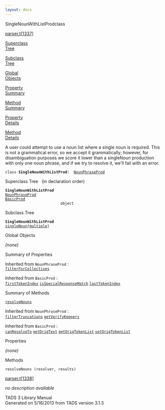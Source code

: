 ```yaml
---
layout: docs
---
```

<span class="title">SingleNounWithListProd</span><span class="type">class</span>

[parser.t](../file/parser.t.html)\[[1337](../source/parser.t.html#1337)\]

[Superclass  
Tree](#_SuperClassTree_)

[Subclass  
Tree](#_SubClassTree_)

[Global  
Objects](#_ObjectSummary_)

[Property  
Summary](#_PropSummary_)

[Method  
Summary](#_MethodSummary_)

[Property  
Details](#_Properties_)

[Method  
Details](#_Methods_)



A user could attempt to use a noun list where a single noun is required.
This is not a grammatical error, so we accept it grammatically; however,
for disambiguation purposes we score it lower than a singleNoun
production with only one noun phrase, and if we try to resolve it, we'll
fail with an error.

`class `**`SingleNounWithListProd`**` :   `[`NounPhraseProd`](../object/NounPhraseProd.html)



<span id="_SuperClassTree_"></span>



<span class="hdln">Superclass Tree</span>   (in declaration order)



**`SingleNounWithListProd`**  
[`NounPhraseProd`](../object/NounPhraseProd.html)  
[`BasicProd`](../object/BasicProd.html)  
`                         object`  
<span id="_SubClassTree_"></span>



<span class="hdln">Subclass Tree</span>  



**`SingleNounWithListProd`**  
[`singleNoun(multiple)`](../object/singleNoun(multiple).html)  
<span id="_ObjectSummary_"></span>



<span class="hdln">Global Objects</span>  



*(none)* <span id="_PropSummary_"></span>



<span class="hdln">Summary of Properties</span>  





Inherited from `NounPhraseProd` :  
[`filterForCollectives`](../object/NounPhraseProd.html#filterForCollectives)

Inherited from `BasicProd` :  
[`firstTokenIndex`](../object/BasicProd.html#firstTokenIndex) [`isSpecialResponseMatch`](../object/BasicProd.html#isSpecialResponseMatch) [`lastTokenIndex`](../object/BasicProd.html#lastTokenIndex)

<span id="_MethodSummary_"></span>



<span class="hdln">Summary of Methods</span>  



[`resolveNouns`](#resolveNouns)

Inherited from `NounPhraseProd` :  
[`filterTruncations`](../object/NounPhraseProd.html#filterTruncations) [`getVerifyKeepers`](../object/NounPhraseProd.html#getVerifyKeepers)

Inherited from `BasicProd` :  
[`canResolveTo`](../object/BasicProd.html#canResolveTo) [`getOrigText`](../object/BasicProd.html#getOrigText) [`getOrigTokenList`](../object/BasicProd.html#getOrigTokenList) [`setOrigTokenList`](../object/BasicProd.html#setOrigTokenList)

<span id="_Properties_"></span>



<span class="hdln">Properties</span>  



*(none)* <span id="_Methods_"></span>



<span class="hdln">Methods</span>  



<span id="resolveNouns"></span>

`resolveNouns (resolver, results)`

[parser.t](../file/parser.t.html)\[[1338](../source/parser.t.html#1338)\]



*no description available*





TADS 3 Library Manual  
Generated on 5/16/2013 from TADS version 3.1.3


